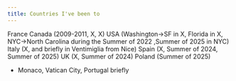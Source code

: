 ```yaml
---
title: Countries I've been to 
---
```


France
Canada (2009-2011, X, X)
USA (Washington->SF in X, Florida in X, NYC->North Carolina during the Summer of 2022 ,Summer of 2025 in NYC)
Italy (X, and briefly in Ventimiglia from Nice)
Spain (X, Summer of 2024, Summer of 2025)
UK (X, Summer of 2024)
Poland (Summer of 2025)

+ Monaco, Vatican City, Portugal briefly